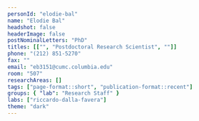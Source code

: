 ```yaml
---
personId: "elodie-bal"
name: "Elodie Bal"
headshot: false
headerImage: false
postNominalLetters: "PhD"
titles: [["", "Postdoctoral Research Scientist", ""]]
phone: "(212) 851-5270"
fax: ""
email: "eb3151@cumc.columbia.edu"
room: "507"
researchAreas: []
tags: ["page-format::short", "publication-format::recent"]
groups: { "lab": "Research Staff" }
labs: ["riccardo-dalla-favera"]
theme: "dark"
---
```

